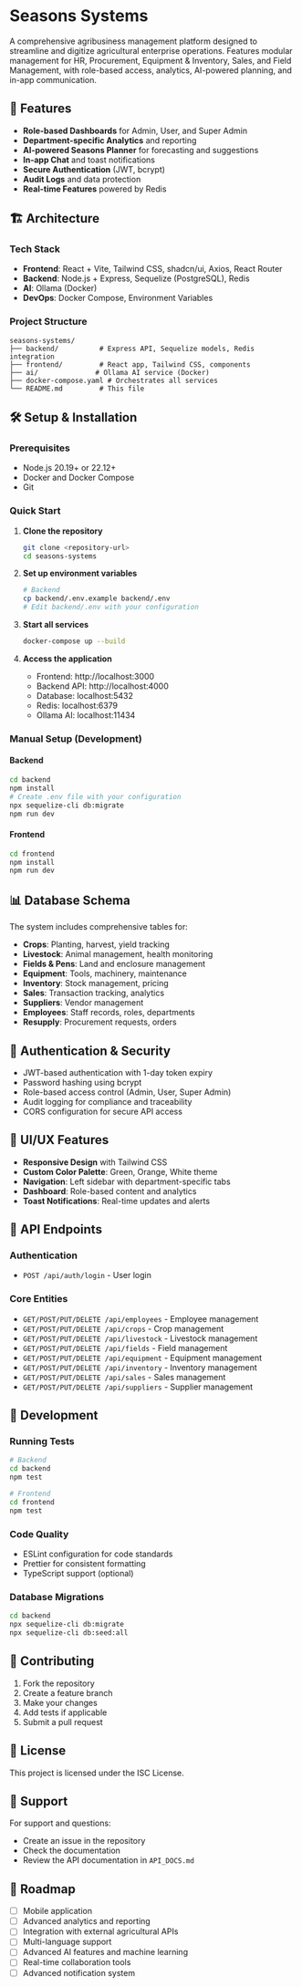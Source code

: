 # Seasons Systems

A comprehensive agribusiness management platform designed to streamline and digitize agricultural enterprise operations. Features modular management for HR, Procurement, Equipment & Inventory, Sales, and Field Management, with role-based access, analytics, AI-powered planning, and in-app communication.

## 🚀 Features

- **Role-based Dashboards** for Admin, User, and Super Admin
- **Department-specific Analytics** and reporting
- **AI-powered Seasons Planner** for forecasting and suggestions
- **In-app Chat** and toast notifications
- **Secure Authentication** (JWT, bcrypt)
- **Audit Logs** and data protection
- **Real-time Features** powered by Redis

## 🏗️ Architecture

### Tech Stack
- **Frontend**: React + Vite, Tailwind CSS, shadcn/ui, Axios, React Router
- **Backend**: Node.js + Express, Sequelize (PostgreSQL), Redis
- **AI**: Ollama (Docker)
- **DevOps**: Docker Compose, Environment Variables

### Project Structure
```
seasons-systems/
├── backend/          # Express API, Sequelize models, Redis integration
├── frontend/         # React app, Tailwind CSS, components
├── ai/              # Ollama AI service (Docker)
├── docker-compose.yaml # Orchestrates all services
└── README.md         # This file
```

## 🛠️ Setup & Installation

### Prerequisites
- Node.js 20.19+ or 22.12+
- Docker and Docker Compose
- Git

### Quick Start

1. **Clone the repository**
   ```bash
   git clone <repository-url>
   cd seasons-systems
   ```

2. **Set up environment variables**
   ```bash
   # Backend
   cp backend/.env.example backend/.env
   # Edit backend/.env with your configuration
   ```

3. **Start all services**
   ```bash
   docker-compose up --build
   ```

4. **Access the application**
   - Frontend: http://localhost:3000
   - Backend API: http://localhost:4000
   - Database: localhost:5432
   - Redis: localhost:6379
   - Ollama AI: localhost:11434

### Manual Setup (Development)

#### Backend
```bash
cd backend
npm install
# Create .env file with your configuration
npx sequelize-cli db:migrate
npm run dev
```

#### Frontend
```bash
cd frontend
npm install
npm run dev
```

## 📊 Database Schema

The system includes comprehensive tables for:
- **Crops**: Planting, harvest, yield tracking
- **Livestock**: Animal management, health monitoring
- **Fields & Pens**: Land and enclosure management
- **Equipment**: Tools, machinery, maintenance
- **Inventory**: Stock management, pricing
- **Sales**: Transaction tracking, analytics
- **Suppliers**: Vendor management
- **Employees**: Staff records, roles, departments
- **Resupply**: Procurement requests, orders

## 🔐 Authentication & Security

- JWT-based authentication with 1-day token expiry
- Password hashing using bcrypt
- Role-based access control (Admin, User, Super Admin)
- Audit logging for compliance and traceability
- CORS configuration for secure API access

## 🎨 UI/UX Features

- **Responsive Design** with Tailwind CSS
- **Custom Color Palette**: Green, Orange, White theme
- **Navigation**: Left sidebar with department-specific tabs
- **Dashboard**: Role-based content and analytics
- **Toast Notifications**: Real-time updates and alerts

## 🔌 API Endpoints

### Authentication
- `POST /api/auth/login` - User login

### Core Entities
- `GET/POST/PUT/DELETE /api/employees` - Employee management
- `GET/POST/PUT/DELETE /api/crops` - Crop management
- `GET/POST/PUT/DELETE /api/livestock` - Livestock management
- `GET/POST/PUT/DELETE /api/fields` - Field management
- `GET/POST/PUT/DELETE /api/equipment` - Equipment management
- `GET/POST/PUT/DELETE /api/inventory` - Inventory management
- `GET/POST/PUT/DELETE /api/sales` - Sales management
- `GET/POST/PUT/DELETE /api/suppliers` - Supplier management

## 🚀 Development

### Running Tests
```bash
# Backend
cd backend
npm test

# Frontend
cd frontend
npm test
```

### Code Quality
- ESLint configuration for code standards
- Prettier for consistent formatting
- TypeScript support (optional)

### Database Migrations
```bash
cd backend
npx sequelize-cli db:migrate
npx sequelize-cli db:seed:all
```

## 📝 Contributing

1. Fork the repository
2. Create a feature branch
3. Make your changes
4. Add tests if applicable
5. Submit a pull request

## 📄 License

This project is licensed under the ISC License.

## 🤝 Support

For support and questions:
- Create an issue in the repository
- Check the documentation
- Review the API documentation in `API_DOCS.md`

## 🔮 Roadmap

- [ ] Mobile application
- [ ] Advanced analytics and reporting
- [ ] Integration with external agricultural APIs
- [ ] Multi-language support
- [ ] Advanced AI features and machine learning
- [ ] Real-time collaboration tools
- [ ] Advanced notification system
